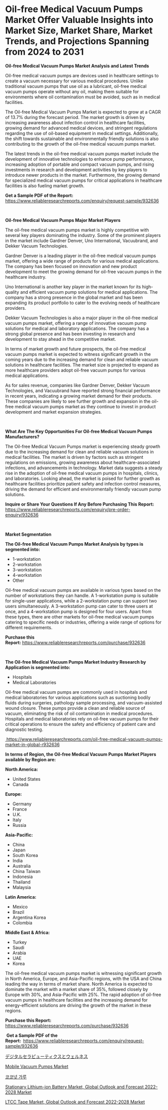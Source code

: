 <p><h1>Oil-free Medical Vacuum Pumps Market Offer Valuable Insights into Market Size, Market Share, Market Trends, and Projections Spanning from 2024 to 2031</h1></p><p><strong>Oil-free Medical Vacuum Pumps Market Analysis and Latest Trends</strong></p>
<p><p>Oil-free medical vacuum pumps are devices used in healthcare settings to create a vacuum necessary for various medical procedures. Unlike traditional vacuum pumps that use oil as a lubricant, oil-free medical vacuum pumps operate without any oil, making them suitable for environments where oil contamination must be avoided, such as in medical facilities.</p><p>The Oil-free Medical Vacuum Pumps Market is expected to grow at a CAGR of 13.7% during the forecast period. The market growth is driven by increasing awareness about infection control in healthcare facilities, growing demand for advanced medical devices, and stringent regulations regarding the use of oil-based equipment in medical settings. Additionally, the shift towards sustainable and environmentally friendly solutions is also contributing to the growth of the oil-free medical vacuum pumps market.</p><p>The latest trends in the oil-free medical vacuum pumps market include the development of innovative technologies to enhance pump performance, increasing adoption of portable and compact vacuum pumps, and rising investments in research and development activities by key players to introduce newer products in the market. Furthermore, the growing demand for specialized medical vacuum pumps for critical applications in healthcare facilities is also fueling market growth.</p></p>
<p><strong>Get a Sample PDF of the Report:&nbsp;</strong> <a href="https://www.reliableresearchreports.com/enquiry/request-sample/932636">https://www.reliableresearchreports.com/enquiry/request-sample/932636</a></p>
<p>&nbsp;</p>
<p><strong>Oil-free Medical Vacuum Pumps Major Market Players</strong></p>
<p><p>The oil-free medical vacuum pumps market is highly competitive with several key players dominating the industry. Some of the prominent players in the market include Gardner Denver, Uno International, Vacuubrand, and Dekker Vacuum Technologies.</p><p>Gardner Denver is a leading player in the oil-free medical vacuum pumps market, offering a wide range of products for various medical applications. The company has been focused on innovation and new product development to meet the growing demand for oil-free vacuum pumps in the healthcare industry.</p><p>Uno International is another key player in the market known for its high-quality and efficient vacuum pump solutions for medical applications. The company has a strong presence in the global market and has been expanding its product portfolio to cater to the evolving needs of healthcare providers.</p><p>Dekker Vacuum Technologies is also a major player in the oil-free medical vacuum pumps market, offering a range of innovative vacuum pump solutions for medical and laboratory applications. The company has a strong global presence and has been investing in research and development to stay ahead in the competitive market.</p><p>In terms of market growth and future prospects, the oil-free medical vacuum pumps market is expected to witness significant growth in the coming years due to the increasing demand for clean and reliable vacuum solutions in healthcare facilities. The market size is projected to expand as more healthcare providers adopt oil-free vacuum pumps for various medical applications.</p><p>As for sales revenue, companies like Gardner Denver, Dekker Vacuum Technologies, and Vacuubrand have reported strong financial performance in recent years, indicating a growing market demand for their products. These companies are likely to see further growth and expansion in the oil-free medical vacuum pumps market as they continue to invest in product development and market expansion strategies.</p></p>
<p>&nbsp;</p>
<p><strong>What Are The Key Opportunities For Oil-free Medical Vacuum Pumps Manufacturers?</strong></p>
<p><p>The Oil-free Medical Vacuum Pumps market is experiencing steady growth due to the increasing demand for clean and reliable vacuum solutions in medical facilities. The market is driven by factors such as stringent regulations on emissions, growing awareness about healthcare-associated infections, and advancements in technology. Market data suggests a steady rise in the adoption of oil-free medical vacuum pumps in hospitals, clinics, and laboratories. Looking ahead, the market is poised for further growth as healthcare facilities prioritize patient safety and infection control measures, driving the demand for efficient and environmentally friendly vacuum pump solutions.</p></p>
<p><strong>Inquire or Share Your Questions If Any Before Purchasing This Report:</strong> <a href="https://www.reliableresearchreports.com/enquiry/pre-order-enquiry/932636">https://www.reliableresearchreports.com/enquiry/pre-order-enquiry/932636</a></p>
<p>&nbsp;</p>
<p><strong>Market Segmentation</strong></p>
<p><strong>The Oil-free Medical Vacuum Pumps Market Analysis by types is segmented into:</strong></p>
<p><ul><li>1-workstation</li><li>2-workstation</li><li>3-workstation</li><li>4-workstation</li><li>Other</li></ul></p>
<p><p>Oil-free medical vacuum pumps are available in various types based on the number of workstations they can handle. A 1-workstation pump is suitable for single-user applications, while a 2-workstation pump can support two users simultaneously. A 3-workstation pump can cater to three users at once, and a 4-workstation pump is designed for four users. Apart from these types, there are other markets for oil-free medical vacuum pumps catering to specific needs or industries, offering a wide range of options for different requirements.</p></p>
<p><strong>Purchase this Report:&nbsp;</strong><a href="https://www.reliableresearchreports.com/purchase/932636">https://www.reliableresearchreports.com/purchase/932636</a></p>
<p>&nbsp;</p>
<p><strong>The Oil-free Medical Vacuum Pumps Market Industry Research by Application is segmented into:</strong></p>
<p><ul><li>Hospitals</li><li>Medical Laboratories</li></ul></p>
<p><p>Oil-free medical vacuum pumps are commonly used in hospitals and medical laboratories for various applications such as suctioning bodily fluids during surgeries, pathology sample processing, and vacuum-assisted wound closure. These pumps provide a clean and reliable source of vacuum, eliminating the risk of oil contamination in medical procedures. Hospitals and medical laboratories rely on oil-free vacuum pumps for their critical operations to ensure the safety and efficiency of patient care and diagnostic testing.</p></p>
<p><a href="https://www.reliableresearchreports.com/oil-free-medical-vacuum-pumps-market-in-global-r932636">&nbsp;https://www.reliableresearchreports.com/oil-free-medical-vacuum-pumps-market-in-global-r932636</a></p>
<p><strong>In terms of Region, the Oil-free Medical Vacuum Pumps Market Players available by Region are:</strong></p>
<p>
    <p> <strong> North America: </strong>
        <ul>
            <li>United States</li>
            <li>Canada</li>
        </ul>
        </p> 
    <p> <strong> Europe: </strong>
        <ul>
            <li>Germany</li>
            <li>France</li>
            <li>U.K.</li>
            <li>Italy</li>
            <li>Russia</li>
        </ul>
        </p> 
    <p> <strong> Asia-Pacific: </strong>
        <ul>
            <li>China</li>
            <li>Japan</li>
            <li>South Korea</li>
            <li>India</li>
            <li>Australia</li>
            <li>China Taiwan</li>
            <li>Indonesia</li>
            <li>Thailand</li>
            <li>Malaysia</li>
        </ul>
        </p> 
    <p> <strong> Latin America: </strong>
        <ul>
            <li>Mexico</li>
            <li>Brazil</li>
            <li>Argentina Korea</li>
            <li>Colombia</li>
        </ul>
        </p> 
    <p> <strong> Middle East & Africa: </strong>
        <ul>
            <li>Turkey</li>
            <li>Saudi</li>
            <li>Arabia</li>
            <li>UAE</li>
            <li>Korea</li>
        </ul>
    </p>
    </p>
<p><p>The oil-free medical vacuum pumps market is witnessing significant growth in North America, Europe, and Asia-Pacific regions, with the USA and China leading the way in terms of market share. North America is expected to dominate the market with a market share of 35%, followed closely by Europe with 30%, and Asia-Pacific with 25%. The rapid adoption of oil-free vacuum pumps in healthcare facilities and the increasing demand for energy-efficient solutions are driving the growth of the market in these regions.</p></p>
<p><strong>Purchase this Report: </strong><a href="https://www.reliableresearchreports.com/purchase/932636">https://www.reliableresearchreports.com/purchase/932636</a></p>
<p>&nbsp;<strong>Get a Sample PDF of the Report:&nbsp;&nbsp;</strong><a href="https://www.reliableresearchreports.com/enquiry/request-sample/932636">https://www.reliableresearchreports.com/enquiry/request-sample/932636</a></p>
<p><strong></strong></p>
<p><p><a href="https://medium.com/@hattietromp/%E3%83%87%E3%82%B8%E3%82%BF%E3%83%AB%E3%82%BB%E3%83%A9%E3%83%94%E3%83%A5%E3%83%BC%E3%83%86%E3%82%A3%E3%83%83%E3%82%AF%E3%82%B9%E3%81%8A%E3%82%88%E3%81%B3%E3%82%A6%E3%82%A7%E3%83%AB%E3%83%8D%E3%82%B9%E7%94%A3%E6%A5%AD%E5%88%86%E6%9E%90%E3%83%AC%E3%83%9D%E3%83%BC%E3%83%88-2024%E5%B9%B4%E3%81%8B%E3%82%892031%E5%B9%B4%E3%81%AE%E6%9C%9F%E9%96%93%E3%81%AB%E4%BA%88%E6%B8%AC%E3%81%95%E3%82%8C%E3%82%8B%E3%82%A2%E3%83%97%E3%83%AA%E3%82%B1%E3%83%BC%E3%82%B7%E3%83%A7%E3%83%B3-%E3%82%BF%E3%82%A4%E3%83%97-%E5%9C%B0%E5%9F%9F%E5%88%A5%E5%B8%82%E5%A0%B4%E8%A6%8F%E6%A8%A1%E3%81%AF-%E5%B9%B4%E9%96%93%E6%88%90%E9%95%B7%E7%8E%878-6-%E3%81%A7%E6%8B%A1%E5%A4%A7%E3%81%97%E3%81%A6%E3%81%84%E3%81%BE%E3%81%99-041a7ee13aee">デジタルセラピューティクスとウェルネス</a></p><p><a href="https://github.com/irfadac/Market-Research-Report-List-4/blob/main/mobile-vacuum-pumps-market.md">Mobile Vacuum Pumps Market</a></p><p><a href="https://medium.com/@greggibson7876/%EA%B8%80%EB%A1%9C%EB%B2%8C-%EC%BD%94%EC%BD%94%EB%84%9B-%EA%B0%80%EB%A3%A8-%EC%8B%9C%EC%9E%A5-%EA%B7%9C%EB%AA%A8%EB%8A%94-%EC%97%B0%ED%8F%89%EA%B7%A0-%EC%84%B1%EC%9E%A5%EB%A5%A0-7-9-%EC%97%90-%EC%9D%B4%EB%A5%BC-%EA%B2%83%EC%9C%BC%EB%A1%9C-%EC%98%88%EC%83%81%EB%90%98%EB%A9%B0-%EC%9D%B4-%EB%B3%B4%EA%B3%A0%EC%84%9C%EB%8A%94-2024%EB%85%84%EB%B6%80%ED%84%B0-2031%EB%85%84%EA%B9%8C%EC%A7%80%EC%9D%98-%EC%8B%9C%EC%9E%A5-%EC%84%B1%EC%9E%A5-%ED%8A%B8%EB%A0%8C%EB%93%9C-%EA%B8%B0%ED%9A%8C-%EB%B0%8F-%EC%98%88%EC%B8%A1%EC%9D%84-%EB%8B%A4%EB%A3%B9%EB%8B%88%EB%8B%A4-baa5ad877095">코코넛 가루</a></p><p><a href="https://issuu.com/reportprime-2/docs/stationary-lithium-ion-battery-mark_e7b9fc50a03711">Stationary Lithium-ion Battery Market, Global Outlook and Forecast 2022-2028 Market</a></p><p><a href="https://issuu.com/reportprime-2/docs/ltcc-tape-market-global-outlook-and_4c118c413f4deb">LTCC Tape Market, Global Outlook and Forecast 2022-2028 Market</a></p></p>